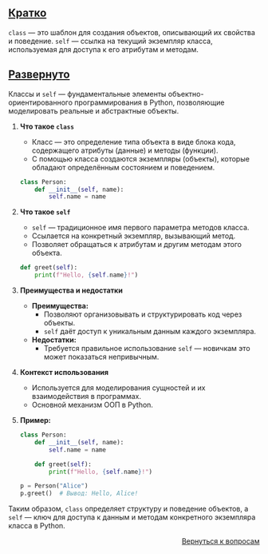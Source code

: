 ## <u>Кратко</u>

`class` — это шаблон для создания объектов, описывающий их свойства и поведение. `self` — ссылка на текущий экземпляр
класса, используемая для доступа к его атрибутам и методам.

## <u>Развернуто</u>

Классы и `self` — фундаментальные элементы объектно-ориентированного программирования в Python, позволяющие моделировать
реальные и абстрактные объекты.

1. **Что такое `class`**
    - Класс — это определение типа объекта в виде блока кода, содержащего атрибуты (данные) и методы (функции).
    - С помощью класса создаются экземпляры (объекты), которые обладают определённым состоянием и поведением.
    ```python
    class Person:
        def __init__(self, name):
            self.name = name
    ```

2. **Что такое `self`**
    - `self` — традиционное имя первого параметра методов класса.
    - Ссылается на конкретный экземпляр, вызывающий метод.
    - Позволяет обращаться к атрибутам и другим методам этого объекта.
    ```python
    def greet(self):
        print(f"Hello, {self.name}!")
    ```

3. **Преимущества и недостатки**
    - **Преимущества:**
        - Позволяют организовывать и структурировать код через объекты.
        - `self` даёт доступ к уникальным данным каждого экземпляра.
    - **Недостатки:**
        - Требуется правильное использование `self` — новичкам это может показаться непривычным.

4. **Контекст использования**
    - Используется для моделирования сущностей и их взаимодействия в программах.
    - Основной механизм ООП в Python.

5. **Пример:**
    ```python
    class Person:
        def __init__(self, name):
            self.name = name

        def greet(self):
            print(f"Hello, {self.name}!")

    p = Person("Alice")
    p.greet()  # Вывод: Hello, Alice!
    ```

Таким образом, `class` определяет структуру и поведение объектов, а `self` — ключ для доступа к данным и методам
конкретного экземпляра класса в Python.

<div align="right">

[Вернуться к вопросам](../Вопросы.md)

</div>
